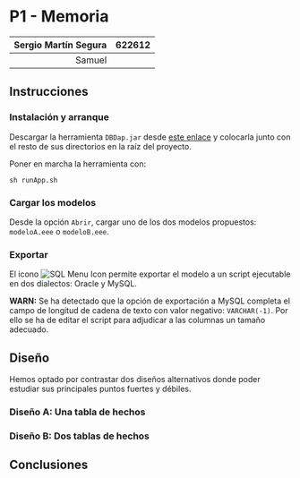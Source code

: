 # P1 - Memoria

| Sergio Martín Segura | 622612 |
| -------------------: | ------ |
|               Samuel |        |

## Instrucciones

### Instalación y arranque

Descargar la herramienta `DBDap.jar` desde [este enlace](http://webdiis.unizar.es/~silarri/TEACHING/TOOLS/DBDap-web.zip) y colocarla junto con el resto de sus directorios en la raíz del proyecto.

Poner en marcha la herramienta con:

```
sh runApp.sh
```

### Cargar los modelos

Desde la opción `Abrir`, cargar uno de los dos modelos propuestos: `modeloA.eee` o `modeloB.eee`.

### Exportar

El icono ![SQL Menu Icon](/home/sure/Github/datawarehouse/iconos/menus/sql.gif) permite exportar el modelo a un script ejecutable en dos dialectos: Oracle y MySQL.

**WARN:** Se ha detectado que la opción de exportación a MySQL completa el campo de longitud de cadena de texto con valor negativo: `VARCHAR(-1)`. Por ello se ha de editar el script para adjudicar a las columnas un tamaño adecuado.

## Diseño

Hemos optado por contrastar dos diseños alternativos donde poder estudiar sus principales puntos fuertes y débiles.

### Diseño A: Una tabla de hechos

### Diseño B: Dos tablas de hechos

## Conclusiones